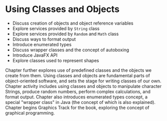 # Using Classes and Objects

- Discuss creation of objects and object reference variables
- Explore services provided by `String` class
- Explore services provided by `Random` and `Math` class
- Discuss ways to format output
- Introduce enumerated types
- Discuss wrapper classes and the concept of autoboxing
- Introduce JavaFX API
- Explore classes used to represent shapes

Chapter further explores use of predefined classes and the objects we create from them.
Using classes and objects are fundamental parts of object-oriented software, and sets the stage for writing classes of our own.
Chapter activity includes using classes and objects to manipulate character Strings, produce random numbers, perform complex calculations, and format output.
Chapter also introduces enumerated types concept, a special "wrapper class" in Java (the concept of which is also explained).
Chapter begins Graphics Track for the book, exploring the concept of graphical programming.
